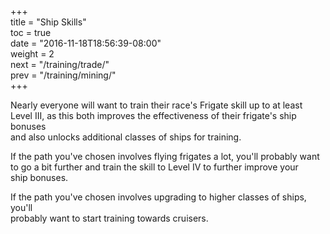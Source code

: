 +++  
title = "Ship Skills"  
toc = true  
date = "2016-11-18T18:56:39-08:00"  
weight = 2  
next = "/training/trade/"  
prev = "/training/mining/"  
+++

Nearly everyone will want to train their race's Frigate skill up to at least  
Level III, as this both improves the effectiveness of their frigate's ship bonuses  
and also unlocks additional classes of ships for training.

If the path you've chosen involves flying frigates a lot, you'll probably want  
to go a bit further and train the skill to Level IV to further improve your  
ship bonuses.

If the path you've chosen involves upgrading to higher classes of ships, you'll  
probably want to start training towards cruisers.